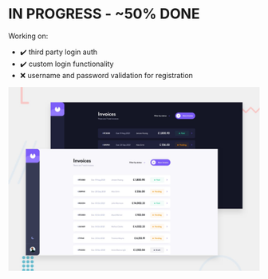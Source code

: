 # IN PROGRESS - ~50% DONE

Working on:
- :heavy_check_mark: third party login auth
- :heavy_check_mark: custom login functionality
- :x: username and password validation for registration

![Design preview for the invoice-app](./public/preview.jpg)



